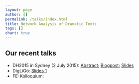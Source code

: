 ```yaml
---
layout: page
author: []
permalink: /talks/index.html
title: Network Analysis of Dramatic Texts
tags: []
chart: true
---
```


## Our recent talks

 - DH2015 in Sydney (2 July 2015): [Abstract](http://dh2015.org/abstracts/xml/FISCHER_Frank_Digital_Network_Analysis_of_Dramati/FISCHER_Frank_Digital_Network_Analysis_of_Dramatic_Text.html); [Blogpost](http://dlina.github.io/Our-Talk-at-DH2015/); [Slides](https://dlina.github.io/presentations/2015-sydney/sydney.html#/)
 - DigLiGö: [Slides 1](http://mathias-goebel.github.io/2015-04-DigLiG%C3%B6/slides/mathias/index.html#/)
 - FE-Kolloquium: 
